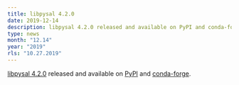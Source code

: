 ```yaml
---
title: libpysal 4.2.0
date: 2019-12-14
description: libpysal 4.2.0 released and available on PyPI and conda-forge.
type: news
month: "12.14"
year: "2019"
rls: "10.27.2019"
---
```


<a href="https://pysal.org/libpysal/">libpysal 4.2.0</a> released and available on <a href="https://pypi.org/project/libpysal/4.2.0/">PyPI</a> and <a href="https://anaconda.org/conda-forge/libpysal">conda-forge</a>.